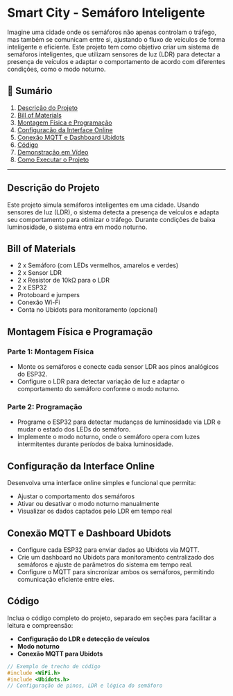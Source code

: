# Smart City - Semáforo Inteligente

Imagine uma cidade onde os semáforos não apenas controlam o tráfego, mas também se comunicam entre si, ajustando o fluxo de veículos de forma inteligente e eficiente. Este projeto tem como objetivo criar um sistema de semáforos inteligentes, que utilizam sensores de luz (LDR) para detectar a presença de veículos e adaptar o comportamento de acordo com diferentes condições, como o modo noturno.

## 📑 Sumário
1. [Descrição do Projeto](#descrição-do-projeto)
2. [Bill of Materials](#bill-of-materials)
3. [Montagem Física e Programação](#montagem-física-e-programação)
4. [Configuração da Interface Online](#configuração-da-interface-online)
5. [Conexão MQTT e Dashboard Ubidots](#conexão-mqtt-e-dashboard-ubidots)
6. [Código](#código)
7. [Demonstração em Vídeo](#demonstração-em-vídeo)
8. [Como Executar o Projeto](#como-executar-o-projeto)

---

## Descrição do Projeto
Este projeto simula semáforos inteligentes em uma cidade. Usando sensores de luz (LDR), o sistema detecta a presença de veículos e adapta seu comportamento para otimizar o tráfego. Durante condições de baixa luminosidade, o sistema entra em modo noturno.

## Bill of Materials
- 2 x Semáforo (com LEDs vermelhos, amarelos e verdes)
- 2 x Sensor LDR
- 2 x Resistor de 10kΩ para o LDR
- 2 x ESP32
- Protoboard e jumpers
- Conexão Wi-Fi
- Conta no Ubidots para monitoramento (opcional)

## Montagem Física e Programação
### Parte 1: Montagem Física
- Monte os semáforos e conecte cada sensor LDR aos pinos analógicos do ESP32.
- Configure o LDR para detectar variação de luz e adaptar o comportamento do semáforo conforme o modo noturno.

### Parte 2: Programação
- Programe o ESP32 para detectar mudanças de luminosidade via LDR e mudar o estado dos LEDs do semáforo.
- Implemente o modo noturno, onde o semáforo opera com luzes intermitentes durante períodos de baixa luminosidade.

## Configuração da Interface Online
Desenvolva uma interface online simples e funcional que permita:
- Ajustar o comportamento dos semáforos
- Ativar ou desativar o modo noturno manualmente
- Visualizar os dados captados pelo LDR em tempo real

## Conexão MQTT e Dashboard Ubidots
- Configure cada ESP32 para enviar dados ao Ubidots via MQTT.
- Crie um dashboard no Ubidots para monitoramento centralizado dos semáforos e ajuste de parâmetros do sistema em tempo real.
- Configure o MQTT para sincronizar ambos os semáforos, permitindo comunicação eficiente entre eles.

## Código
Inclua o código completo do projeto, separado em seções para facilitar a leitura e compreensão:
- **Configuração do LDR e detecção de veículos**
- **Modo noturno**
- **Conexão MQTT para Ubidots**

```c++
// Exemplo de trecho de código
#include <WiFi.h>
#include <Ubidots.h>
// Configuração de pinos, LDR e lógica do semáforo

